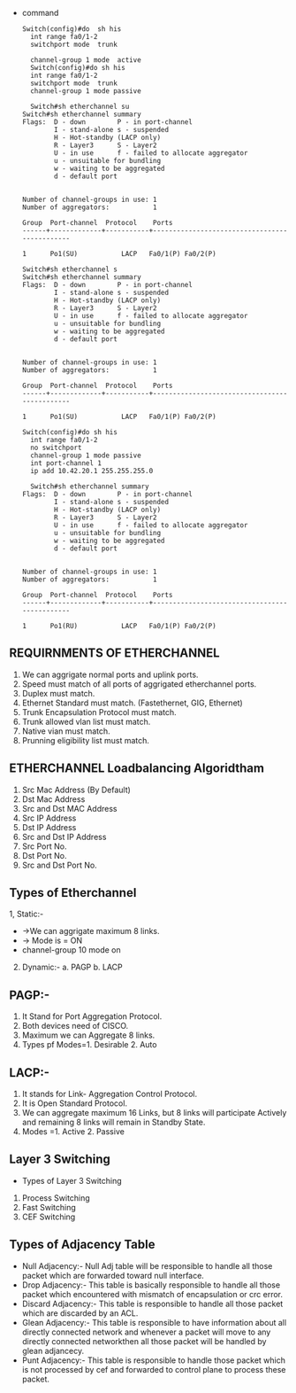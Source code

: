 - command

  ```
  Switch(config)#do  sh his
    int range fa0/1-2
    switchport mode  trunk 
   
    channel-group 1 mode  active 
    Switch(config)#do sh his
    int range fa0/1-2
    switchport mode  trunk 
    channel-group 1 mode passive 
    
    Switch#sh etherchannel su
  Switch#sh etherchannel summary 
  Flags:  D - down        P - in port-channel
          I - stand-alone s - suspended
          H - Hot-standby (LACP only)
          R - Layer3      S - Layer2
          U - in use      f - failed to allocate aggregator
          u - unsuitable for bundling
          w - waiting to be aggregated
          d - default port
  
  
  Number of channel-groups in use: 1
  Number of aggregators:           1
  
  Group  Port-channel  Protocol    Ports
  ------+-------------+-----------+----------------------------------------------
  
  1      Po1(SU)           LACP   Fa0/1(P) Fa0/2(P) 
  
  Switch#sh etherchannel s
  Switch#sh etherchannel summary 
  Flags:  D - down        P - in port-channel
          I - stand-alone s - suspended
          H - Hot-standby (LACP only)
          R - Layer3      S - Layer2
          U - in use      f - failed to allocate aggregator
          u - unsuitable for bundling
          w - waiting to be aggregated
          d - default port
  
  
  Number of channel-groups in use: 1
  Number of aggregators:           1
  
  Group  Port-channel  Protocol    Ports
  ------+-------------+-----------+----------------------------------------------
  
  1      Po1(SU)           LACP   Fa0/1(P) Fa0/2(P) 
  ```
  
  ```
  Switch(config)#do sh his
    int range fa0/1-2
    no switchport 
    channel-group 1 mode passive 
    int port-channel 1
    ip add 10.42.20.1 255.255.255.0
    
    Switch#sh etherchannel summary 
  Flags:  D - down        P - in port-channel
          I - stand-alone s - suspended
          H - Hot-standby (LACP only)
          R - Layer3      S - Layer2
          U - in use      f - failed to allocate aggregator
          u - unsuitable for bundling
          w - waiting to be aggregated
          d - default port
  
  
  Number of channel-groups in use: 1
  Number of aggregators:           1
  
  Group  Port-channel  Protocol    Ports
  ------+-------------+-----------+----------------------------------------------
  
  1      Po1(RU)           LACP   Fa0/1(P) Fa0/2(P) 
  ```
  
  

## REQUIRNMENTS OF ETHERCHANNEL

1. We can aggrigate normal ports and uplink ports.
2. Speed must match of all ports of aggrigated etherchannel ports.
3. Duplex must match.
4. Ethernet Standard must match. (Fastethernet, GIG, Ethernet)
5. Trunk Encapsulation Protocol must match.
6. Trunk allowed vlan list must match.
7. Native vian must match.
8. Prunning eligibility list must match.

## ETHERCHANNEL Loadbalancing Algoridtham

1. Src Mac Address (By Default)
2. Dst Mac Address
3. Src and Dst MAC Address
4. Src IP Address
5. Dst IP Address
6. Src and Dst IP Address
7. Src Port No.
8. Dst Port No.
9. Src and Dst Port No.

## Types of Etherchannel

1, Static:-

- ->We can aggrigate maximum 8 links.
- -> Mode is = ON
- channel-group 10 mode on

2. Dynamic:-
	a. PAGP 
	b. LACP 

## PAGP:-
1. It Stand for Port Aggregation Protocol.
2. Both devices need of CISCO.
3. Maximum we can Aggregate 8 links.
4. Types pf Modes=1. Desirable 2. Auto

## LACP:-
1. It stands for Link- Aggregation Control Protocol.
2. It is Open Standard Protocol.
3. We can aggregate maximum 16 Links, but 8 links will participate Actively and remaining 8 links will remain in Standby State.
4. Modes =1. Active 2. Passive

##  Layer 3 Switching

- Types of Layer 3 Switching

1. Process Switching
2. Fast Switching
3. CEF Switching

## Types of Adjacency Table
- Null Adjacency:- Null Adj table will be responsible to handle all those packet which are forwarded toward null interface.
- Drop Adjacency:- This table is basically responsible to handle all those packet which encountered with mismatch of encapsulation or crc error.
- Discard Adjacency:- This table is responsible to handle all those packet which are discarded by an ACL.
- Glean Adjacency:- This table is responsible to have information about all directly connected network and whenever a packet will move to any directly connected networkthen all those packet will be handled by glean adjancecy.
- Punt Adjacency:- This table is responsible to handle those packet which is not processed by cef and forwarded to control plane to process these packet.